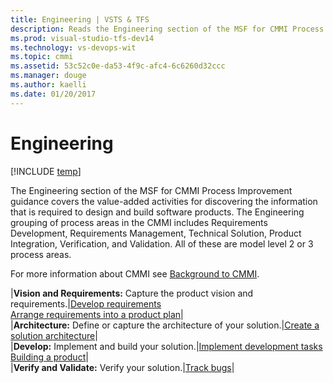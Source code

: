 ```yaml
---
title: Engineering | VSTS & TFS
description: Reads the Engineering section of the MSF for CMMI Process Improvement guidance covers the value-added activities for discovering the information that is required to design and build software products - Team Foundation Server (TFS)
ms.prod: visual-studio-tfs-dev14
ms.technology: vs-devops-wit
ms.topic: cmmi
ms.assetid: 53c52c0e-da53-4f9c-afc4-6c6260d32ccc
ms.manager: douge
ms.author: kaelli
ms.date: 01/20/2017
---
```


# Engineering

[!INCLUDE [temp](../../_shared/dev15-version-header.md)]

The Engineering section of the MSF for CMMI Process Improvement guidance covers the value-added activities for discovering the information that is required to design and build software products. The Engineering grouping of process areas in the CMMI includes Requirements Development, Requirements Management, Technical Solution, Product Integration, Verification, and Validation. All of these are model level 2 or 3 process areas.  
  
 For more information about CMMI see [Background to CMMI](guidance-background-to-cmmi.md).  
  

|**Vision and Requirements:** Capture the product vision and requirements.|[Develop requirements](guidance-develop-requirements.md)<br />[Arrange requirements into a product plan](arrange-requirements-into-a-product-plan.md)|  
|**Architecture:** Define or capture the architecture of your solution.|[Create a solution architecture](guidance-create-solution-architecture.md)|  
|**Develop:** Implement and build your solution.|[Implement development tasks](guidance-implement-development-tasks.md)<br />[Building a product](guidance-build-product.md)|  
|**Verify and Validate:** Verify your solution.|[Track bugs](track-bugs.md)|
